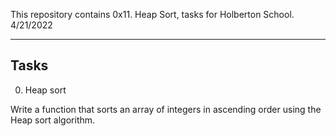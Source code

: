This repository contains 0x11. Heap Sort, tasks for Holberton School.
4/21/2022

<hr />

## Tasks

0. Heap sort

Write a function that sorts an array of integers in ascending order using the Heap sort algorithm.

